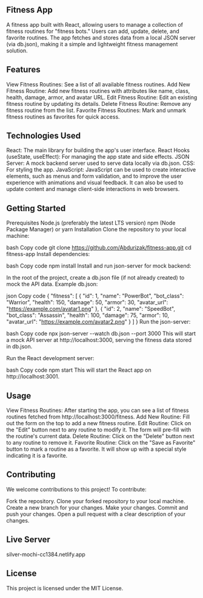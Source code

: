 ## Fitness App
A fitness app built with React, allowing users to manage a collection of fitness routines for "fitness bots." Users can add, update, delete, and favorite routines. The app fetches and stores data from a local JSON server (via db.json), making it a simple and lightweight fitness management solution.

## Features
View Fitness Routines: See a list of all available fitness routines.
Add New Fitness Routine: Add new fitness routines with attributes like name, class, health, damage, armor, and avatar URL.
Edit Fitness Routine: Edit an existing fitness routine by updating its details.
Delete Fitness Routine: Remove any fitness routine from the list.
Favorite Fitness Routines: Mark and unmark fitness routines as favorites for quick access.

## Technologies Used
React: The main library for building the app's user interface.
React Hooks (useState, useEffect): For managing the app state and side effects.
JSON Server: A mock backend server used to serve data locally via db.json.
CSS: For styling the app.
JavaScript: JavaScript can be used to create interactive elements, such as menus and form validation, and to improve the user experience with animations and visual feedback. It can also be used to update content and manage client-side interactions in web browsers. 

## Getting Started
Prerequisites
Node.js (preferably the latest LTS version)
npm (Node Package Manager) or yarn
Installation
Clone the repository to your local machine:

bash
Copy code
git clone https://github.com/Abdurizak/fitness-app.git
cd fitness-app
Install dependencies:

bash
Copy code
npm install
Install and run json-server for mock backend:

In the root of the project, create a db.json file (if not already created) to mock the API data.
Example db.json:

json
Copy code
{
  "fitness": [
    {
      "id": 1,
      "name": "PowerBot",
      "bot_class": "Warrior",
      "health": 150,
      "damage": 50,
      "armor": 30,
      "avatar_url": "https://example.com/avatar1.png"
    },
    {
      "id": 2,
      "name": "SpeedBot",
      "bot_class": "Assassin",
      "health": 100,
      "damage": 75,
      "armor": 10,
      "avatar_url": "https://example.com/avatar2.png"
    }
  ]
}
Run the json-server:

bash
Copy code
npx json-server --watch db.json --port 3000
This will start a mock API server at http://localhost:3000, serving the fitness data stored in db.json.

Run the React development server:

bash
Copy code
npm start
This will start the React app on http://localhost:3001.


## Usage
View Fitness Routines: After starting the app, you can see a list of fitness routines fetched from http://localhost:3000/fitness.
Add New Routine: Fill out the form on the top to add a new fitness routine.
Edit Routine: Click on the "Edit" button next to any routine to modify it. The form will pre-fill with the routine's current data.
Delete Routine: Click on the "Delete" button next to any routine to remove it.
Favorite Routine: Click on the "Save as Favorite" button to mark a routine as a favorite. It will show up with a special style indicating it is a favorite.


## Contributing
We welcome contributions to this project! To contribute:

Fork the repository.
Clone your forked repository to your local machine.
Create a new branch for your changes.
Make your changes.
Commit and push your changes.
Open a pull request with a clear description of your changes.

## Live Server
silver-mochi-cc1384.netlify.app


## License
This project is licensed under the MIT License. 

